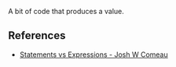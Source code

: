 
A bit of code that produces a value.


## References

- [Statements vs Expressions - Josh W Comeau](https://www.joshwcomeau.com/javascript/statements-vs-expressions/)